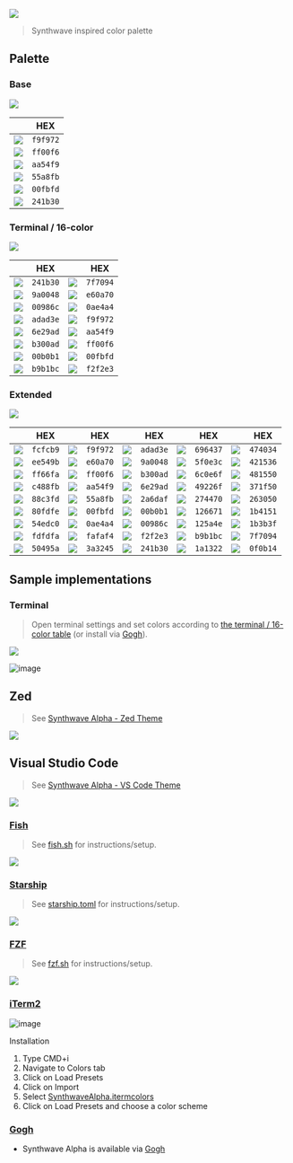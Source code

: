 ![](./.github/assets/synthwave_alpha_logo.png)
> Synthwave inspired color palette

## Palette

### Base
![](./.github/assets/palette_base.png)

&nbsp; | HEX
--- | ---
![](https://dummyimage.com/20x20/f9f972/f9f972.png&text=) | `f9f972`
![](https://dummyimage.com/20x20/ff00f6/ff00f6.png&text=) | `ff00f6`
![](https://dummyimage.com/20x20/aa54f9/aa54f9.png&text=) | `aa54f9`
![](https://dummyimage.com/20x20/55a8fb/55a8fb.png&text=) | `55a8fb`
![](https://dummyimage.com/20x20/00fbfd/00fbfd.png&text=) | `00fbfd`
![](https://dummyimage.com/20x20/241b30/241b30.png&text=) | `241b30`


### Terminal / 16-color
![](./.github/assets/palette_terminal.png)

&nbsp; | HEX | &nbsp; | HEX
--- | --- | --- | ---
![](https://dummyimage.com/20x20/241b30/241b30.png&text=) | `241b30` | ![](https://dummyimage.com/20x20/7f7094/7f7094.png&text=) | `7f7094`
![](https://dummyimage.com/20x20/9a0048/9a0048.png&text=) | `9a0048` | ![](https://dummyimage.com/20x20/e60a70/e60a70.png&text=) | `e60a70`
![](https://dummyimage.com/20x20/00986c/00986c.png&text=) | `00986c` | ![](https://dummyimage.com/20x20/0ae4a4/0ae4a4.png&text=) | `0ae4a4`
![](https://dummyimage.com/20x20/adad3e/adad3e.png&text=) | `adad3e` | ![](https://dummyimage.com/20x20/f9f972/f9f972.png&text=) | `f9f972`
![](https://dummyimage.com/20x20/6e29ad/6e29ad.png&text=) | `6e29ad` | ![](https://dummyimage.com/20x20/aa54f9/aa54f9.png&text=) | `aa54f9`
![](https://dummyimage.com/20x20/b300ad/b300ad.png&text=) | `b300ad` | ![](https://dummyimage.com/20x20/ff00f6/ff00f6.png&text=) | `ff00f6`
![](https://dummyimage.com/20x20/00b0b1/00b0b1.png&text=) | `00b0b1` | ![](https://dummyimage.com/20x20/00fbfd/00fbfd.png&text=) | `00fbfd`
![](https://dummyimage.com/20x20/b9b1bc/b9b1bc.png&text=) | `b9b1bc` | ![](https://dummyimage.com/20x20/f2f2e3/f2f2e3.png&text=) | `f2f2e3`


### Extended
![](./.github/assets/palette_extended.png)

&nbsp; | HEX | &nbsp; | HEX | &nbsp; | HEX | &nbsp; | HEX | &nbsp; | HEX
--- | --- | --- | --- | --- | --- | --- | --- | --- | ---
![](https://dummyimage.com/20x20/fcfcb9/fcfcb9.png&text=) | `fcfcb9` | ![](https://dummyimage.com/20x20/f9f972/f9f972.png&text=) | `f9f972` | ![](https://dummyimage.com/20x20/adad3e/adad3e.png&text=) | `adad3e` | ![](https://dummyimage.com/20x20/696437/696437.png&text=) | `696437` | ![](https://dummyimage.com/20x20/474034/474034.png&text=) | `474034`
![](https://dummyimage.com/20x20/ee549b/ee549b.png&text=) | `ee549b` | ![](https://dummyimage.com/20x20/e60a70/e60a70.png&text=) | `e60a70` | ![](https://dummyimage.com/20x20/9a0048/9a0048.png&text=) | `9a0048` | ![](https://dummyimage.com/20x20/5f0e3c/5f0e3c.png&text=) | `5f0e3c` | ![](https://dummyimage.com/20x20/421536/421536.png&text=) | `421536`
![](https://dummyimage.com/20x20/ff66fa/ff66fa.png&text=) | `ff66fa` | ![](https://dummyimage.com/20x20/ff00f6/ff00f6.png&text=) | `ff00f6` | ![](https://dummyimage.com/20x20/b300ad/b300ad.png&text=) | `b300ad` | ![](https://dummyimage.com/20x20/6c0e6f/6c0e6f.png&text=) | `6c0e6f` | ![](https://dummyimage.com/20x20/481550/481550.png&text=) | `481550`
![](https://dummyimage.com/20x20/c488fb/c488fb.png&text=) | `c488fb` | ![](https://dummyimage.com/20x20/aa54f9/aa54f9.png&text=) | `aa54f9` | ![](https://dummyimage.com/20x20/6e29ad/6e29ad.png&text=) | `6e29ad` | ![](https://dummyimage.com/20x20/49226f/49226f.png&text=) | `49226f` | ![](https://dummyimage.com/20x20/371f50/371f50.png&text=) | `371f50`
![](https://dummyimage.com/20x20/88c3fd/88c3fd.png&text=) | `88c3fd` | ![](https://dummyimage.com/20x20/55a8fb/55a8fb.png&text=) | `55a8fb` | ![](https://dummyimage.com/20x20/2a6daf/2a6daf.png&text=) | `2a6daf` | ![](https://dummyimage.com/20x20/274470/274470.png&text=) | `274470` | ![](https://dummyimage.com/20x20/263050/263050.png&text=) | `263050`
![](https://dummyimage.com/20x20/80fdfe/80fdfe.png&text=) | `80fdfe` | ![](https://dummyimage.com/20x20/00fbfd/00fbfd.png&text=) | `00fbfd` | ![](https://dummyimage.com/20x20/00b0b1/00b0b1.png&text=) | `00b0b1` | ![](https://dummyimage.com/20x20/126671/126671.png&text=) | `126671` | ![](https://dummyimage.com/20x20/1b4151/1b4151.png&text=) | `1b4151`
![](https://dummyimage.com/20x20/54edc0/54edc0.png&text=) | `54edc0` | ![](https://dummyimage.com/20x20/0ae4a4/0ae4a4.png&text=) | `0ae4a4` | ![](https://dummyimage.com/20x20/00986c/00986c.png&text=) | `00986c` | ![](https://dummyimage.com/20x20/125a4e/125a4e.png&text=) | `125a4e` | ![](https://dummyimage.com/20x20/1b3b3f/1b3b3f.png&text=) | `1b3b3f`
![](https://dummyimage.com/20x20/fdfdfa/fdfdfa.png&text=) | `fdfdfa` | ![](https://dummyimage.com/20x20/fafaf4/fafaf4.png&text=) | `fafaf4` | ![](https://dummyimage.com/20x20/f2f2e3/f2f2e3.png&text=) | `f2f2e3` | ![](https://dummyimage.com/20x20/b9b1bc/b9b1bc.png&text=) | `b9b1bc` | ![](https://dummyimage.com/20x20/7f7094/7f7094.png&text=) | `7f7094`
![](https://dummyimage.com/20x20/50495a/50495a.png&text=) | `50495a` | ![](https://dummyimage.com/20x20/3a3245/3a3245.png&text=) | `3a3245` | ![](https://dummyimage.com/20x20/241b30/241b30.png&text=) | `241b30` | ![](https://dummyimage.com/20x20/1a1322/1a1322.png&text=) | `1a1322` | ![](https://dummyimage.com/20x20/0f0b14/0f0b14.png&text=) | `0f0b14`


## Sample implementations

### Terminal
> Open terminal settings and set colors according to [the terminal / 16-color table](#terminal--16-color) (or install via [Gogh](https://github.com/Gogh-Co/Gogh)).

![](./.github/assets/screenshot_terminal.png)

![image](https://github.com/vikpe/synthwave-alpha/assets/1616817/8bd8365b-d686-45ef-9f07-79baf20dd90b)


## Zed
> See [Synthwave Alpha - Zed Theme](https://github.com/vikpe/synthwave-alpha-zed)

![](https://raw.githubusercontent.com/vikpe/synthwave-alpha-zed/main/.github/screenshot.png)

## Visual Studio Code
> See [Synthwave Alpha - VS Code Theme](https://github.com/vikpe/synthwave-alpha-vscode)

![](https://raw.githubusercontent.com/vikpe/synthwave-alpha-vscode/main/screenshots/editor.png)


### [Fish](https://fishshell.com/)
> See [fish.sh](./implementations/fish.sh) for instructions/setup.

![](./.github/assets/screenshot_fish.png)

### [Starship](https://starship.rs/)
> See [starship.toml](./implementations/starship.toml) for instructions/setup.

![](./.github/assets/screenshot_starship.png)

### [FZF](https://github.com/junegunn/fzf)
> See [fzf.sh](./implementations/fzf.sh) for instructions/setup.

![](./.github/assets/screenshot_fzf.png)

### [iTerm2](https://github.com/gnachman/iTerm2)
![image](https://github.com/vikpe/synthwave-alpha/assets/1616817/9d15432b-a79c-44a0-b0d1-602eb8b9107d)

Installation
1. Type CMD+i
2. Navigate to Colors tab
3. Click on Load Presets
4. Click on Import
5. Select [SynthwaveAlpha.itermcolors](https://raw.githubusercontent.com/vikpe/synthwave-alpha/main/implementations/SynthwaveAlpha.itermcolors)
6. Click on Load Presets and choose a color scheme

### [Gogh](https://github.com/Gogh-Co/Gogh)
* Synthwave Alpha is available via [Gogh](https://github.com/Gogh-Co/Gogh)
